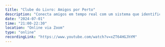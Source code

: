 ```yaml
---
title: "Clube do Livro: Amigos por Perto"
description: "Conecta amigos em tempo real com um sistema que identifica quem está por perto. Veja como escalar esta funcionalidade para milhões de utilizadores ativos."
date: "2024-07-01"
time: "21:00-22:30"
location: "Online via Zoom"
type: "online"
recordingLink: "https://www.youtube.com/watch?v=xZT64HGJhYM"
---
```

